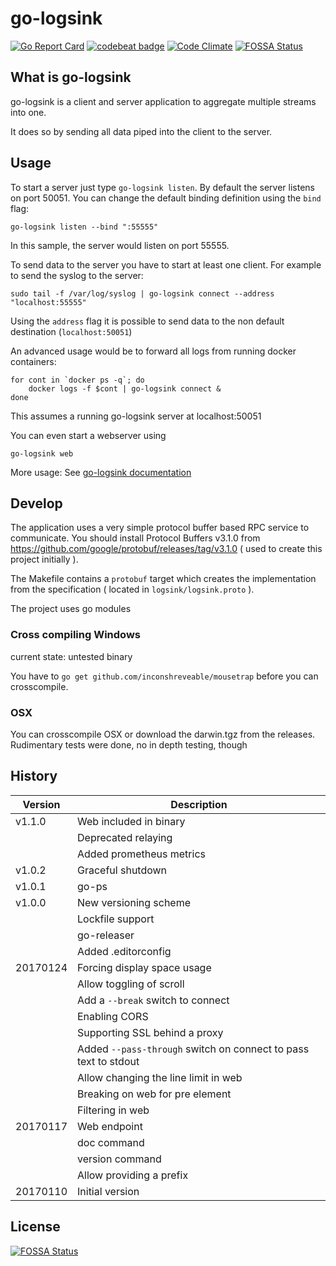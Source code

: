 # go-logsink

[![Go Report Card](https://goreportcard.com/badge/github.com/sascha-andres/go-logsink)](https://goreportcard.com/report/github.com/sascha-andres/go-logsink) [![codebeat badge](https://codebeat.co/badges/6e2d5bf5-5ca2-41a3-842d-631ba32d196c)](https://codebeat.co/projects/github-com-sascha-andres-go-logsink) [![Code Climate](https://codeclimate.com/github/sascha-andres/go-logsink/badges/gpa.svg)](https://codeclimate.com/github/sascha-andres/go-logsink)
[![FOSSA Status](https://app.fossa.io/api/projects/git%2Bgithub.com%2Fsascha-andres%2Fgo-logsink.svg?type=shield)](https://app.fossa.io/projects/git%2Bgithub.com%2Fsascha-andres%2Fgo-logsink?ref=badge_shield)

## What is go-logsink

go-logsink is a client and server application to aggregate multiple streams into one.

It does so by sending all data piped into the client to the server.

## Usage

To start a server just type `go-logsink listen`. By default the server listens on port 50051. You can change the default binding definition using the `bind` flag:

    go-logsink listen --bind ":55555"

In this sample, the server would listen on port 55555.

To send data to the server you have to start at least one client. For example to send the syslog to the server:

    sudo tail -f /var/log/syslog | go-logsink connect --address "localhost:55555"

Using the `address` flag it is possible to send data to the non default destination (`localhost:50051`)

An advanced usage would be to forward all logs from running docker containers:

    for cont in `docker ps -q`; do
        docker logs -f $cont | go-logsink connect &
    done

This assumes a running go-logsink server at localhost:50051

You can even start a webserver using

    go-logsink web

More usage: See [go-logsink documentation](docs/go-logsink.md)

## Develop

The application uses a very simple protocol buffer based RPC service to communicate. You should install Protocol Buffers v3.1.0
from https://github.com/google/protobuf/releases/tag/v3.1.0 ( used to create this project initially ).

The Makefile contains a `protobuf` target which creates the implementation from the specification ( located in `logsink/logsink.proto` ).

The project uses go modules

### Cross compiling Windows

current state: untested binary

You have to `go get github.com/inconshreveable/mousetrap` before you can crosscompile.

### OSX

You can crosscompile OSX or download the darwin.tgz from the releases.
Rudimentary tests were done, no in depth testing, though

## History

|Version|Description|
|---|---|
|v1.1.0|Web included in binary|
||Deprecated relaying|
||Added prometheus metrics|
|v1.0.2|Graceful shutdown|
|v1.0.1|go-ps|
|v1.0.0|New versioning scheme|
||Lockfile support|
||go-releaser|
||Added .editorconfig|
|20170124|Forcing display space usage|
||Allow toggling of scroll|
||Add a `--break` switch to connect|
||Enabling CORS|
||Supporting SSL behind a proxy|
||Added `--pass-through` switch on connect to pass text to stdout|
||Allow changing the line limit in web|
||Breaking on web for pre element|
||Filtering in web|
|20170117|Web endpoint|
||doc command|
||version command|
||Allow providing a prefix|
|20170110|Initial version|


## License
[![FOSSA Status](https://app.fossa.io/api/projects/git%2Bgithub.com%2Fsascha-andres%2Fgo-logsink.svg?type=large)](https://app.fossa.io/projects/git%2Bgithub.com%2Fsascha-andres%2Fgo-logsink?ref=badge_large)
